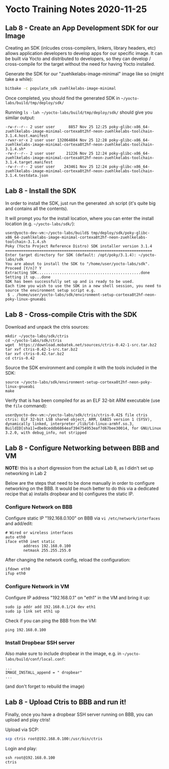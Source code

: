 # Yocto Training Notes 2020-11-25

## Lab 8 - Create an App Development SDK for our Image

Creating an SDK (inlcudes cross-compilers, linkers, library headers, etc) allows application developers to develop apps for our specific image. It can be built via Yocto and distributed to developers, so they can develop / cross-compile for the target without the need for having Yocto installed.

Generate the SDK for our "zuehlkelabs-image-minimal" image like so (might take a while):
```bash
bitbake -c populate_sdk zuehlkelabs-image-minimal
```

Once completed, you should find the generated SDK in `~/yocto-labs/build/tmp/deploy/sdk/`

Running `ls -lah ~/yocto-labs/build/tmp/deploy/sdk/` should give you similar output:
```
-rw-r--r-- 2 user user      8857 Nov 25 12:25 poky-glibc-x86_64-zuehlkelabs-image-minimal-cortexa8t2hf-neon-zuehlkelabs-toolchain-3.1.4.host.manifest
-rwxr-xr-x 2 user user 132064884 Nov 25 12:28 poky-glibc-x86_64-zuehlkelabs-image-minimal-cortexa8t2hf-neon-zuehlkelabs-toolchain-3.1.4.sh*
-rw-r--r-- 2 user user     21226 Nov 25 12:24 poky-glibc-x86_64-zuehlkelabs-image-minimal-cortexa8t2hf-neon-zuehlkelabs-toolchain-3.1.4.target.manifest
-rw-r--r-- 2 user user    243461 Nov 25 12:24 poky-glibc-x86_64-zuehlkelabs-image-minimal-cortexa8t2hf-neon-zuehlkelabs-toolchain-3.1.4.testdata.json
```

## Lab 8 - Install the SDK

In order to install the SDK, just run the generated .sh script (it's quite big and contains all the contents).

It will prompt you for the install location, where you can enter the install location (e.g. `~/yocto-labs/sdk/`):
```
user@yocto-dev-vm:~/yocto-labs/build$ tmp/deploy/sdk/poky-glibc-x86_64-zuehlkelabs-image-minimal-cortexa8t2hf-neon-zuehlkelabs-toolchain-3.1.4.sh 
Poky (Yocto Project Reference Distro) SDK installer version 3.1.4
=================================================================
Enter target directory for SDK (default: /opt/poky/3.1.4): ~/yocto-labs/sdk
You are about to install the SDK to "/home/user/yocto-labs/sdk". Proceed [Y/n]? Y
Extracting SDK..............................................done
Setting it up...done
SDK has been successfully set up and is ready to be used.
Each time you wish to use the SDK in a new shell session, you need to source the environment setup script e.g.
 $ . /home/user/yocto-labs/sdk/environment-setup-cortexa8t2hf-neon-poky-linux-gnueabi
```

## Lab 8 - Cross-compile Ctris with the SDK

Download and unpack the ctris sources:
```
mkdir ~/yocto-labs/sdk/ctris
cd ~/yocto-labs/sdk/ctris
wget  https://download.mobatek.net/sources/ctris-0.42-1-src.tar.bz2
tar xvf ctris-0.42-1-src.tar.bz2
tar xvf ctris-0.42.tar.bz2
cd ctris-0.42
```

Source the SDK environment and compile it with the tools included in the SDK:
```
source ~/yocto-labs/sdk/environment-setup-cortexa8t2hf-neon-poky-linux-gnueabi
make
```

Verify that is has been compiled for as an ELF 32-bit ARM executable (use the `file` command):
```
user@yocto-dev-vm:~/yocto-labs/sdk/ctris/ctris-0.42$ file ctris
ctris: ELF 32-bit LSB shared object, ARM, EABI5 version 1 (SYSV), dynamically linked, interpreter /lib/ld-linux-armhf.so.3, BuildID[sha1]=dbe8ceddb6864eaf394754953eaf7d67bee30014, for GNU/Linux 3.2.0, with debug_info, not stripped
```

## Lab 8 - Configure Networking between BBB and VM

**NOTE:** this is a short digression from the actual Lab 8, as I didn't set up networking in Lab 2

Below are the steps that need to be done manually in order to configure networking on the BBB.
It would be much better to do this via a dedicated recipe that a) installs dropbear and b) configures the static IP.

### Configure Network on BBB

Configure static IP "192.168.0.100" on BBB via `vi /etc/network/interfaces` and add/edit:
```
# Wired or wireless interfaces
auto eth0
iface eth0 inet static
        address 192.168.0.100
        netmask 255.255.255.0
```

After changing the network config, reload the configuration:
```bash
ifdown eth0
ifup eth0
```

### Configure Network in VM

Configure IP address "192.168.0.1" on "eth1" in the VM and bring it up:
```
sudo ip addr add 192.168.0.1/24 dev eth1
sudo ip link set eth1 up
```

Check if you can ping the BBB from the VM:
```
ping 192.168.0.100
```

### Install Dropbear SSH server

Also make sure to include dropbear in the image, e.g. in `~/yocto-labs/build/conf/local.conf`:
```
...
IMAGE_INSTALL_append = " dropbear"
...
```

(and don't forget to rebuild the image)


## Lab 8 - Upload Ctris to BBB and run it!

Finally, once you have a dropbear SSH server running on BBB, you can upload and play ctris!

Upload via SCP:
```bash
scp ctris root@192.168.0.100:/usr/bin/ctris
```

Login and play:
```
ssh root@192.168.0.100
ctris
```
